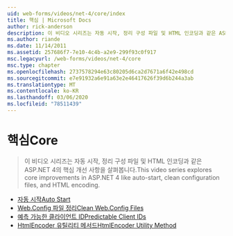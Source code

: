 ```yaml
---
uid: web-forms/videos/net-4/core/index
title: 핵심 | Microsoft Docs
author: rick-anderson
description: 이 비디오 시리즈는 자동 시작, 정리 구성 파일 및 HTML 인코딩과 같은 ASP.NET 4의 핵심 개선 사항을 살펴봅니다.
ms.author: riande
ms.date: 11/14/2011
ms.assetid: 257686f7-7e10-4c4b-a2e9-299f93c0f917
msc.legacyurl: /web-forms/videos/net-4/core
msc.type: chapter
ms.openlocfilehash: 2737578294e63c80205d6ca2d7671a6f42e498cd
ms.sourcegitcommit: e7e91932a6e91a63e2e46417626f39d6b244a3ab
ms.translationtype: MT
ms.contentlocale: ko-KR
ms.lasthandoff: 03/06/2020
ms.locfileid: "78511439"
---
```

# <a name="core"></a><span data-ttu-id="0aaac-103">핵심</span><span class="sxs-lookup"><span data-stu-id="0aaac-103">Core</span></span>

> <span data-ttu-id="0aaac-104">이 비디오 시리즈는 자동 시작, 정리 구성 파일 및 HTML 인코딩과 같은 ASP.NET 4의 핵심 개선 사항을 살펴봅니다.</span><span class="sxs-lookup"><span data-stu-id="0aaac-104">This video series explores core improvements in ASP.NET 4 like auto-start, clean configuration files, and HTML encoding.</span></span>

- [<span data-ttu-id="0aaac-105">자동 시작</span><span class="sxs-lookup"><span data-stu-id="0aaac-105">Auto Start</span></span>](aspnet-4-quick-hit-auto-start.md)
- [<span data-ttu-id="0aaac-106">Web.Config 파일 정리</span><span class="sxs-lookup"><span data-stu-id="0aaac-106">Clean Web.Config Files</span></span>](aspnet-4-quick-hit-clean-webconfig-files.md)
- [<span data-ttu-id="0aaac-107">예측 가능한 클라이언트 ID</span><span class="sxs-lookup"><span data-stu-id="0aaac-107">Predictable Client IDs</span></span>](aspnet-4-quick-hit-predictable-client-ids.md)
- [<span data-ttu-id="0aaac-108">HtmlEncoder 유틸리티 메서드</span><span class="sxs-lookup"><span data-stu-id="0aaac-108">HtmlEncoder Utility Method</span></span>](aspnet-4-quick-hit-the-htmlencoder-utility-method.md)
